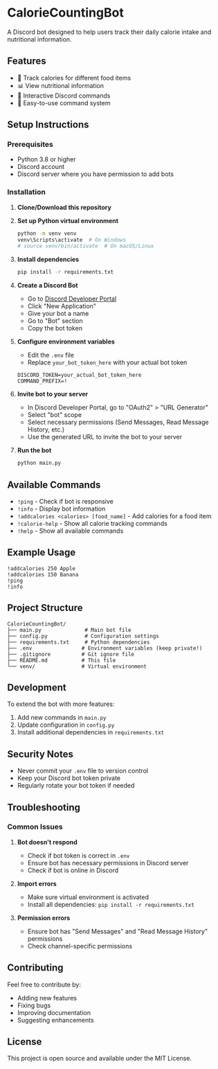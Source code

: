 # CalorieCountingBot

A Discord bot designed to help users track their daily calorie intake and nutritional information.

## Features

- 🍎 Track calories for different food items
- 📊 View nutritional information
- 💬 Interactive Discord commands
- 🎯 Easy-to-use command system

## Setup Instructions

### Prerequisites

- Python 3.8 or higher
- Discord account
- Discord server where you have permission to add bots

### Installation

1. **Clone/Download this repository**

2. **Set up Python virtual environment**
   ```bash
   python -m venv venv
   venv\Scripts\activate  # On Windows
   # source venv/bin/activate  # On macOS/Linux
   ```

3. **Install dependencies**
   ```bash
   pip install -r requirements.txt
   ```

4. **Create a Discord Bot**
   - Go to [Discord Developer Portal](https://discord.com/developers/applications)
   - Click "New Application"
   - Give your bot a name
   - Go to "Bot" section
   - Copy the bot token

5. **Configure environment variables**
   - Edit the `.env` file
   - Replace `your_bot_token_here` with your actual bot token
   ```
   DISCORD_TOKEN=your_actual_bot_token_here
   COMMAND_PREFIX=!
   ```

6. **Invite bot to your server**
   - In Discord Developer Portal, go to "OAuth2" > "URL Generator"
   - Select "bot" scope
   - Select necessary permissions (Send Messages, Read Message History, etc.)
   - Use the generated URL to invite the bot to your server

7. **Run the bot**
   ```bash
   python main.py
   ```

## Available Commands

- `!ping` - Check if bot is responsive
- `!info` - Display bot information
- `!addcalories <calories> [food_name]` - Add calories for a food item
- `!calorie-help` - Show all calorie tracking commands
- `!help` - Show all available commands

## Example Usage

```
!addcalories 250 Apple
!addcalories 150 Banana
!ping
!info
```

## Project Structure

```
CalorieCountingBot/
├── main.py              # Main bot file
├── config.py            # Configuration settings
├── requirements.txt     # Python dependencies
├── .env                # Environment variables (keep private!)
├── .gitignore          # Git ignore file
├── README.md           # This file
└── venv/               # Virtual environment
```

## Development

To extend the bot with more features:

1. Add new commands in `main.py`
2. Update configuration in `config.py`
3. Install additional dependencies in `requirements.txt`

## Security Notes

- Never commit your `.env` file to version control
- Keep your Discord bot token private
- Regularly rotate your bot token if needed

## Troubleshooting

### Common Issues

1. **Bot doesn't respond**
   - Check if bot token is correct in `.env`
   - Ensure bot has necessary permissions in Discord server
   - Check if bot is online in Discord

2. **Import errors**
   - Make sure virtual environment is activated
   - Install all dependencies: `pip install -r requirements.txt`

3. **Permission errors**
   - Ensure bot has "Send Messages" and "Read Message History" permissions
   - Check channel-specific permissions

## Contributing

Feel free to contribute by:
- Adding new features
- Fixing bugs
- Improving documentation
- Suggesting enhancements

## License

This project is open source and available under the MIT License.
